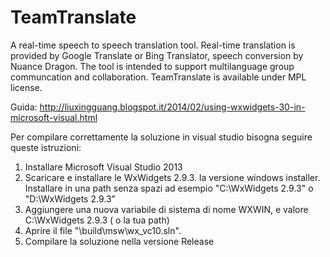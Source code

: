 TeamTranslate
========================
A real-time speech to speech translation tool. Real-time translation is provided by Google Translate or Bing Translator, speech conversion by Nuance Dragon.
The tool is intended to support multilanguage group communcation and collaboration. TeamTranslate is available under MPL license.

Guida: http://liuxingguang.blogspot.it/2014/02/using-wxwidgets-30-in-microsoft-visual.html

Per compilare correttamente la soluzione in visual studio bisogna seguire queste istruzioni:

1. Installare Microsoft Visual Studio 2013
2. Scaricare e installare le WxWidgets 2.9.3. la versione windows installer. Installare in una path senza spazi ad esempio "C:\WxWidgets 2.9.3" o "D:\WxWidgets 2.9.3"
3. Aggiungere una nuova variabile di sistema di nome WXWIN, e valore C:\WxWidgets 2.9.3 ( o la tua path)
4. Aprire il file "\build\msw\wx_vc10.sln".
5. Compilare la soluzione nella versione Release

